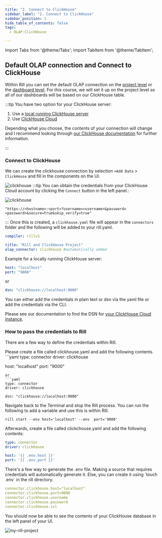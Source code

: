 ```yaml
---
title: "2. Connect to ClickHouse"
sidebar_label: "2. Connect to ClickHouse"
sidebar_position: 3
hide_table_of_contents: false
tags:
  - OLAP:ClickHouse

---
```

import Tabs from '@theme/Tabs';
import TabItem from '@theme/TabItem';


## Default OLAP connection and Connect to ClickHouse

Within Rill you can set the default OLAP connection on the [project level](https://docs.rilldata.com/reference/project-files/rill-yaml) or the [dashboard level](https://docs.rilldata.com/reference/project-files/explore-dashboards). 
For this course, we will set it up on the project level so all of our dashboards will be based on our ClickHouse table.

:::tip
You have two option for your ClickHouse server:
1. Use a [local running ClickHouse server](https://clickhouse.com/docs/en/install)
2. Use [ClickHouse Cloud](https://clickhouse.com/docs/en/cloud/overview)

Depending what you choose, the contents of your connection will change and I recommend looking through [our ClickHouse documentation](https://docs.rilldata.com/reference/olap-engines/clickhouse) for further information.

:::

### Connect to ClickHouse
We can create the clickhouse connection by selection `+Add Data` > `ClickHouse` and fill in the components on the UI.

![clickhouse](/img/tutorials/ch/clickhouse-connector.png)
:::tip
You can obtain the credentials from your ClickHouse Cloud account by clicking the `Connect` button in the left panel.:

![clickhouse](/img/tutorials/ch/clickhouse-cloud-credential.png)
```
"https://<hostname>:<port>?username=<username>&password=<password>&secure=true&skip_verify=true"
```

:::
Once this is created, a `clickhouse.yaml` file will appear in the `connectors` folder and the following will be added to your rill.yaml.

```yaml
compiler: rillv1

title: "Rill and ClickHouse Project"
olap_connector: clickhouse #automatically added
```

Example for a locally running ClickHouse server:
```yaml
host: "localhost"
port: "9000"
```
or 
```yaml
dsn: "clickhouse://localhost:9000"
```


 You can either add the credentials in plain text or dsn via the yaml file or add the credentials via the CLI.


Please see our documentation to find the DSN for [your ClickHouse Cloud instance](https://docs.rilldata.com/reference/olap-engines/clickhouse#connecting-to-clickhouse-cloud). 

### How to pass the credentials to Rill
There are a few way to define the credentials within Rill.

<Tabs>
<TabItem value="yaml" label="via yaml" default>
Please create a file called clickhouse.yaml and add the following contents.
```yaml
type: connector
driver: clickhouse

host: "localhost"
port: "9000"
```
or 
```yaml
type: connector
driver: clickhouse

dsn: "clickhouse://localhost:9000"
```



</TabItem>
<TabItem value="variable" label="via variables">
Navigate back to the Terminal and stop the Rill process. You can run the following to add a variable and use this is within Rill.

```
rill start --env host='localhost' --env  port='9000'
```

Afterwards, create a file called clickchouse.yaml and add the following contents:

```yaml
type: connector
driver: clickhouse

host: '{{ .env.host }}'
port: '{{ .env.port }}'
```



  </TabItem>


  <TabItem value="env" label="via .env">
There's a few way to generate the .env file. Making a source that requires credentials will automatically generate it. Else, you can create it using `touch .env` in the rill directory.

```yaml
connector.clickhouse.host="localhost"
connector.clickhouse.port=9000
connector.clickhouse.username 
connector.clickhouse.password 
connector.clickhouse.ssl 
```

  </TabItem>
</Tabs>

You should now be able to see the contents of your ClickHouse database in the left panel of your UI.

![my-rill-project](/img/tutorials/ch/olap-connector.png)
